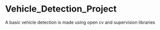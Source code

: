 # Vehicle_Detection_Project
A basic vehicle detection is made using open cv and supervision libraries 

